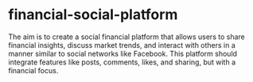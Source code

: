 # financial-social-platform
The aim is to create a social financial platform that allows users to share financial insights, discuss market trends, and interact with others in a manner similar to social networks like Facebook. This platform should integrate features like posts, comments, likes, and sharing, but with a financial focus.
